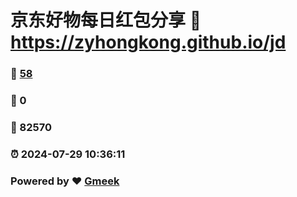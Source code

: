 # 京东好物每日红包分享 :link: https://zyhongkong.github.io/jd 
### :page_facing_up: [58](https://zyhongkong.github.io/jd/tag.html) 
### :speech_balloon: 0 
### :hibiscus: 82570 
### :alarm_clock: 2024-07-29 10:36:11 
### Powered by :heart: [Gmeek](https://github.com/Meekdai/Gmeek)
